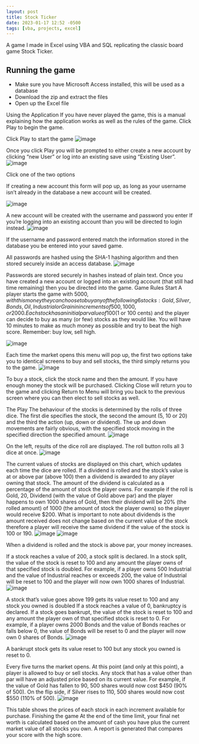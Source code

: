 ```yaml
---
layout: post
title: Stock Ticker
date: 2023-01-17 12:52 -0500
tags: [vba, projects, excel]
---
```


A game I made in Excel using VBA and SQL replicating the classic board game Stock Ticker.

## Running the game

- Make sure you have Microsoft Access installed, this will be used as a database
- Download the zip and extract the files
- Open up the Excel file

Using the Application
If you have never played the game, this is a manual explaining how the application works as well as the rules of the game. Click Play to begin the game.

Click Play to start the game
![image](https://user-images.githubusercontent.com/49764019/211650515-6ccbf6c0-cf8e-4572-89b3-ce6abb50fd2a.png)

Once you click Play you will be prompted to either create a new account by clicking “new User” or log into an existing save using “Existing User”.
![image](https://user-images.githubusercontent.com/49764019/211650536-4cef840f-1729-47d0-8c3e-8daa0dc56d07.png)

Click one of the two options

If creating a new account this form will pop up, as long as your username isn’t already in the database a new account will be created.

![image](https://user-images.githubusercontent.com/49764019/211650585-af684c4d-6db1-4a27-90b0-8b1cfe0d748d.png)

A new account will be created with the username and password you enter
If you’re logging into an existing account than you will be directed to login instead.
![image](https://user-images.githubusercontent.com/49764019/211650605-75f5cc91-7567-4036-a944-72be70c1cb7e.png)

If the username and password entered match the information stored in the database you be entered into your saved game.

All passwords are hashed using the SHA-1 hashing algorithm and then stored securely inside an access database.
![image](https://user-images.githubusercontent.com/49764019/211650620-32acc9d8-4d21-4463-b60a-32aa4ab2f4b8.png)

Passwords are stored securely in hashes instead of plain text.
Once you have created a new account or logged into an existing account (that still had time remaining) then you be directed into the game.
Game Rules
Start
A player starts the game with $5000, with this money they can choose to buy any of the following 6 stocks: Gold, Silver, Bonds, Oil, Industrial or Grain in increments of 500, 1000, or 2000. Each stock has an initial par value of 100 ($1 or 100 cents) and the player can decide to buy as many (or few) stocks as they would like. You will have 10 minutes to make as much money as possible and try to beat the high score. Remember: buy low, sell high.

![image](https://user-images.githubusercontent.com/49764019/211650645-7230b465-d639-4f18-aa00-321a76f3e1a8.png)

Each time the market opens this menu will pop up, the first two options take you to identical screens to buy and sell stocks, the third simply returns you to the game.
![image](https://user-images.githubusercontent.com/49764019/211650673-59d6f568-0d3b-4369-a54b-144805ce39e2.png)

To buy a stock, click the stock name and then the amount. If you have enough money the stock will be purchased. Clicking Close will return you to the game and clicking Return to Menu will bring you back to the previous screen where you can then elect to sell stocks as well.

The Play
The behaviour of the stocks is determined by the rolls of three dice. The first die specifies the stock, the second the amount (5, 10 or 20) and the third the action (up, down or dividend). The up and down movements are fairly obvious, with the specified stock moving in the specified direction the specified amount.
![image](https://user-images.githubusercontent.com/49764019/211650691-20fd8f8f-93cc-4194-8b10-8ee405385dcb.png)

On the left, results of the dice roll are displayed. The roll button rolls all 3 dice at once.
![image](https://user-images.githubusercontent.com/49764019/211650711-2e7b1657-a778-4f76-96f0-b979960c5266.png)

The current values of stocks are displayed on this chart, which updates each time the dice are rolled.
If a dividend is rolled and the stock’s value is at or above par (above 100) then a dividend is awarded to any player owning that stock. The amount of the dividend is calculated as a percentage of the amount of stock the player owns. For example if the roll is Gold, 20, Dividend (with the value of Gold above par) and the player happens to own 1000 shares of Gold, then their dividend will be 20% (the rolled amount) of 1000 (the amount of stock the player owns) so the player would receive $200. What is important to note about dividends is the amount received does not change based on the current value of the stock therefore a player will receive the same dividend if the value of the stock is 100 or 190.
![image](https://user-images.githubusercontent.com/49764019/211650736-2db141e4-7386-4392-85a4-12f52d8fd402.png)
![image](https://user-images.githubusercontent.com/49764019/211650751-15afa413-0884-484d-a32e-1cc3902eec04.png)

When a dividend is rolled and the stock is above par, your money increases.

If a stock reaches a value of 200, a stock split is declared. In a stock split, the value of the stock is reset to 100 and any amount the player owns of that specified stock is doubled. For example, if a player owns 500 Industrial and the value of Industrial reaches or exceeds 200, the value of Industrial will be reset to 100 and the player will now own 1000 shares of Industrial.
![image](https://user-images.githubusercontent.com/49764019/211650770-b43ea433-19b7-4086-bdb2-3b1f396b7974.png)

A stock that’s value goes above 199 gets its value reset to 100 and any stock you owned is doubled
If a stock reaches a value of 0, bankruptcy is declared. If a stock goes bankrupt, the value of the stock is reset to 100 and any amount the player own of that specified stock is reset to 0. For example, if a player owns 2000 Bonds and the value of Bonds reaches or falls below 0, the value of Bonds will be reset to 0 and the player will now own 0 shares of Bonds.
![image](https://user-images.githubusercontent.com/49764019/211650787-89802530-4e73-45d1-aadd-35bab1e2fb44.png)

A bankrupt stock gets its value reset to 100 but any stock you owned is reset to 0.

Every five turns the market opens. At this point (and only at this point), a player is allowed to buy or sell stocks. Any stock that has a value other than par will have an adjusted price based on its current value. For example, if the value of Gold has fallen to 90, 500 shares would now cost $450 (90% of 500). On the flip side, if Silver rises to 110, 500 shares would now cost $550 (110% of 500).
![image](https://user-images.githubusercontent.com/49764019/211650813-7b0b1b21-147f-41ae-8783-c3d6a3ce0bd4.png)

This table shows the prices of each stock in each increment available for purchase.
Finishing the game
At the end of the time limit, your final net worth is calculated based on the amount of cash you have plus the current market value of all stocks you own. A report is generated that compares your score with the high score.

